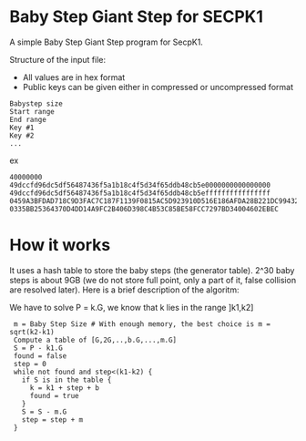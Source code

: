 # Baby Step Giant Step for SECPK1

A simple Baby Step Giant Step program for SecpK1.

Structure of the input file:
* All values are in hex format
* Public keys can be given either in compressed or uncompressed format

```
Babystep size
Start range
End range
Key #1
Key #2
...
```

ex

```
40000000
49dccfd96dc5df56487436f5a1b18c4f5d34f65ddb48cb5e0000000000000000
49dccfd96dc5df56487436f5a1b18c4f5d34f65ddb48cb5effffffffffffffff
0459A3BFDAD718C9D3FAC7C187F1139F0815AC5D923910D516E186AFDA28B221DC994327554CED887AAE5D211A2407CDD025CFC3779ECB9C9D7F2F1A1DDF3E9FF8
0335BB25364370D4DD14A9FC2B406D398C4B53C85BE58FCC7297BD34004602EBEC
```

# How it works

It uses a hash table to store the baby steps (the generator table).
2^30 baby steps is about 9GB (we do not store full point, only a part of it, false collision are resolved later).
Here is a brief description of the algoritm:

We have to solve P = k.G, we know that k lies in the range ]k1,k2]

```
 m = Baby Step Size # With enough memory, the best choice is m = sqrt(k2-k1)
 Compute a table of [G,2G,..,b.G,...,m.G]
 S = P - k1.G
 found = false
 step = 0
 while not found and step<(k1-k2) {
   if S is in the table {
     k = k1 + step + b
     found = true
   }
   S = S - m.G
   step = step + m
 }
```








